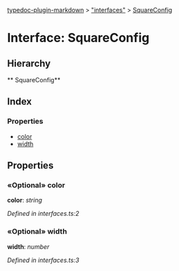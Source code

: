 [typedoc-plugin-markdown](../index.md) > ["interfaces"](../modules/_interfaces_.md) > [SquareConfig](../interfaces/_interfaces_.squareconfig.md)

# Interface: SquareConfig

## Hierarchy

** SquareConfig**




## Index

### Properties

* [color](_interfaces_.squareconfig.md#color)
* [width](_interfaces_.squareconfig.md#width)



## Properties

<a id="color"></a>
### «Optional» color
**color**:  *string* 

*Defined in interfaces.ts:2*




<a id="width"></a>
### «Optional» width
**width**:  *number* 

*Defined in interfaces.ts:3*






